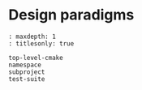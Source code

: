 # Design paradigms

```{toctree}
: maxdepth: 1
: titlesonly: true

top-level-cmake
namespace
subproject
test-suite
```
